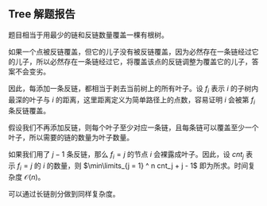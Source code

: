 ## Tree 解题报告

题目相当于用最少的链和反链数量覆盖一棵有根树。

如果一个点被反链覆盖，但它的儿子没有被反链覆盖，因为必然存在一条链经过它的儿子，所以必然存在一条链经过它，将覆盖该点的反链调整为覆盖它的儿子，答案不会变劣。

因此，每添加一条反链，都相当于剥去当前树上的所有叶子。设 $f_i$ 表示 $i$ 的子树内最深的叶子与 $i$ 的距离，这里距离定义为简单路径上的点数，容易证明 $i$ 会被第 $f_i$ 条反链覆盖。

假设我们不再添加反链，则每个叶子至少对应一条链，且每条链可以覆盖至少一个叶子，所以需要的链的数量为叶子数量。

如果我们用了 $j - 1$ 条反链，那么 $f_i = j$ 的节点 $i$ 会裸露成叶子。因此，设 $cnt_j$ 表示 $f_i = j$ 的 $i$ 的数量，则 $\min\limits_{j = 1} ^ n cnt_j + j - 1$ 即为所求。时间复杂度 $\mathcal{O}(n)$。

可以通过长链剖分做到同样复杂度。
